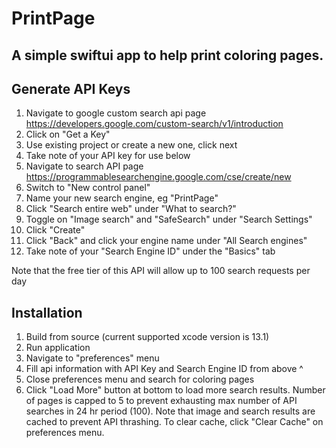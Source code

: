 # PrintPage
## A simple swiftui app to help print coloring pages.


Generate API Keys
-----------------
1) Navigate to google custom search api page https://developers.google.com/custom-search/v1/introduction
2) Click on "Get a Key"
3) Use existing project or create a new one, click next
4) Take note of your API key for use below
5) Navigate to search API page https://programmablesearchengine.google.com/cse/create/new
6) Switch to "New control panel"
7) Name your new search engine, eg "PrintPage"
8) Click "Search entire web" under "What to search?"
9) Toggle on "Image search" and "SafeSearch" under "Search Settings"
10) Click "Create"
11) Click "Back" and click your engine name under "All Search engines"
12) Take note of your "Search Engine ID" under the "Basics" tab

Note that the free tier of this API will allow up to 100 search requests per day

Installation
------------
1) Build from source (current supported xcode version is 13.1)
2) Run application
3) Navigate to "preferences" menu
4) Fill api information with API Key and Search Engine ID from above ^
5) Close preferences menu and search for coloring pages
6) Click "Load More" button at bottom to load more search results. Number of pages is capped to 5 to prevent exhausting max number of API searches in 24 hr period (100). Note that image and search results are cached to prevent API thrashing. To clear cache, click "Clear Cache" on preferences menu.

